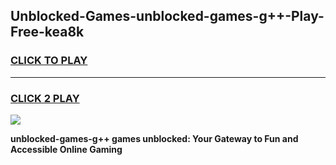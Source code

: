 
## Unblocked-Games-unblocked-games-g++-Play-Free-kea8k
<h3>
<a href="https://premium76.site?title=unblocked-games-g++&ref=10A">CLICK TO PLAY</a></h3>
<hr>

<h3>
<a href="https://premium76.site?title=unblocked-games-g++&ref=10A">CLICK 2 PLAY</a>
  
</h3>

<a href="https://premium76.site?title=unblocked-games-g++&ref=10A"><img src="https://clearcache.store/games.png"></a>


**unblocked-games-g++ games unblocked: Your Gateway to Fun and Accessible Online Gaming**
